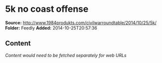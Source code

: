 # 5k no coast offense

**Source:** http://www.1984produkts.com/civilwarroundtable/2014/10/25/5k/
**Folder:** Feedly
**Added:** 2014-10-25T20:57:36




## Content
*Content would need to be fetched separately for web URLs*
